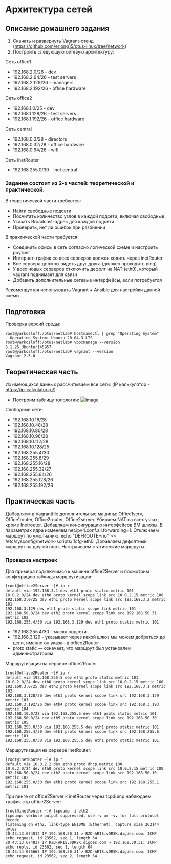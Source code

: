 # Архитектура сетей
## Описание домашнего задания
1. Скачать и развернуть Vagrant-стенд
(https://github.com/erlong15/otus-linux/tree/network)
2. Построить следующую сетевую архитектуру:

Сеть office1
- 192.168.2.0/26 - dev
- 192.168.2.64/26 - test servers
- 192.168.2.128/26 - managers
- 192.168.2.192/26 - office hardware

Сеть office2
- 192.168.1.0/25 - dev
- 192.168.1.128/26 - test servers
- 192.168.1.192/26 - office hardware

Сеть central
- 192.168.0.0/28 - directors
- 192.168.0.32/28 - office hardware
- 192.168.0.64/26 - wifi

Сеть InetRouter
- 192.168.255.0/30 - inet central


### Задание состоит из 2-х частей: теоретической и практической.

В теоретической части требуется:
- Найти свободные подсети
- Посчитать количество узлов в каждой подсети, включая
свободные
- Указать Broadcast-адрес для каждой подсети
- Проверить, нет ли ошибок при разбиении

В практической части требуется:
- Соединить офисы в сеть согласно логической схеме и настроить
роутинг
- Интернет-трафик со всех серверов должен ходить через inetRouter
- Все сервера должны видеть друг друга (должен проходить ping)
- У всех новых серверов отключить дефолт на NAT (eth0), который vagrant поднимает для связи
- Добавить дополнительные сетевые интерфейсы, если потребуется

Рекомендуется использовать Vagrant + Ansible для настройки данной схемы.

## Подготовка
Проверка версий среды:
```
root@yarkozloff:/otus/netlab# hostnamectl | grep "Operating System"
  Operating System: Ubuntu 20.04.3 LTS
root@yarkozloff:/otus/netlab# vboxmanage --version
6.1.26_Ubuntur145957
root@yarkozloff:/otus/netlab# vagrant --version
Vagrant 2.3.0
```
## Теоретическая часть
Из имеющихся данных рассчитываем все сети:
(IP калькулятор - https://ip-calculator.ru/)
+ Построим таблицу топологии:
![image](https://user-images.githubusercontent.com/69105791/187277329-d86e2842-9fb8-42fe-895b-e68d985f63c9.png)

Свободные сети:
- 192.168.10.16/28
- 192.168.10.48/28
- 192.168.10.80/28
- 192.168.10.96/28
- 192.168.10.112/28
- 192.168.10.128/25
- 192.168.255.4/30
- 192.168.255.8/29
- 192.168.255.16/28
- 192.168.255.32/27
- 192.168.255.64/26
- 192.168.255.128/26
- 192.168.255.192/26

## Практическая часть
Добавляем в Vagrantfile дополнительные машины: Office1serv, Office1router, Office2router, Office2server. Убираем  NAT на всех узлах, кроме Inetrouter. Добавляем конфигурацию интерфейсов ВМ шлюзы. В параметрах ядра изменяем net.ipv4.conf.all.forwarding=1. Отключаем маршрут по умолчанию. echo "DEFROUTE=no" >> /etc/sysconfig/network-scripts/ifcfg-eth0. Добавляем дефолтный маршрут на другой порт. Настраиваем статические маршруты. 
### Проверка настроек
Для примера подключимся к машине office2Server и посмотрим конфгурацию таблицы маршрутизации:
```
[root@office2Server ~]# ip r
default via 192.168.3.1 dev eth1 proto static metric 101
10.0.2.0/24 dev eth0 proto kernel scope link src 10.0.2.15 metric 100
192.168.3.0/25 dev eth1 proto kernel scope link src 192.168.3.2 metric 101
192.168.3.129 dev eth1 proto static scope link metric 101
192.168.50.0/24 dev eth2 proto kernel scope link src 192.168.50.31 metric 102
192.168.255.4/30 via 192.168.3.129 dev eth1 proto static metric 101
```
- 192.168.255.4/30 - маска подсети 
- 192.168.3.129 - указывает через какой шлюз мы можем добраться до цели, именно он указан в office2Router
- proto static — означает, что маршрут был установлен администратором

Маршрутизация на сервере office2Router
```
[root@office2Router ~]# ip r
default via 192.168.255.5 dev eth1 proto static metric 101
10.0.2.0/24 dev eth0 proto kernel scope link src 10.0.2.15 metric 100
192.168.3.0/25 dev eth2 proto kernel scope link src 192.168.3.1 metric 102
192.168.3.128/26 dev eth3 proto kernel scope link src 192.168.3.129 metric 103
192.168.3.192/26 dev eth4 proto kernel scope link src 192.168.3.193 metric 104
192.168.10.0/28 via 192.168.255.5 dev eth1 proto static metric 101
192.168.50.0/24 dev eth5 proto kernel scope link src 192.168.50.30 metric 105
192.168.255.0/30 via 192.168.255.5 dev eth1 proto static metric 101
192.168.255.4/30 dev eth1 proto kernel scope link src 192.168.255.6 metric 101
192.168.255.8/30 via 192.168.255.5 dev eth1 proto static metric 101
```
Маршрутизация на сервере inetRouter:
```
[root@inetRouter ~]# ip r
default via 10.0.2.2 dev eth0 proto dhcp metric 100
10.0.2.0/24 dev eth0 proto kernel scope link src 10.0.2.15 metric 100
192.168.50.0/24 dev eth2 proto kernel scope link src 192.168.50.10 metric 102
192.168.255.0/30 dev eth1 proto kernel scope link src 192.168.255.1 metric 101
```
При пинге от office2Server к inetRouter через tcpdump наблюдаем трафик с ip office2Server:
```
[root@inetRouter ~]# tcpdump -i eth2
tcpdump: verbose output suppressed, use -v or -vv for full protocol decode
listening on eth2, link-type EN10MB (Ethernet), capture size 262144 bytes
20:43:13.674814 IP 192.168.50.31 > RZD-ARIS.vDRSK.digdes.com: ICMP echo request, id 23562, seq 1, length 64
20:43:13.674837 IP RZD-ARIS.vDRSK.digdes.com > 192.168.50.31: ICMP echo reply, id 23562, seq 1, length 64
20:43:14.675665 IP 192.168.50.31 > RZD-ARIS.vDRSK.digdes.com: ICMP echo request, id 23562, seq 2, length 64
```
